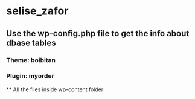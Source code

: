 # selise_zafor

## Use the wp-config.php file to get the info about dbase tables

### Theme: boibitan
### Plugin: myorder

** All the files inside wp-content folder
